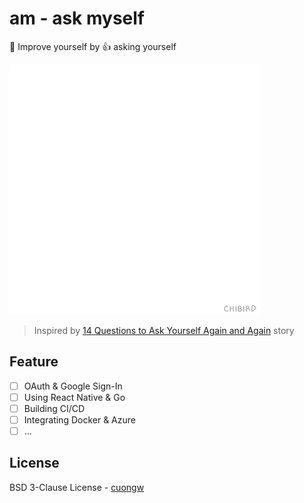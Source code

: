 # am - ask myself

💪 Improve yourself by 👍 asking yourself

<img src='./images/motivation.gif' height=400 />

> Inspired by [14 Questions to Ask Yourself Again and Again](https://forge.medium.com/14-questions-to-ask-yourself-again-and-again-8e832d1394c1) story

## Feature

- [ ] OAuth & Google Sign-In
- [ ] Using React Native & Go
- [ ] Building CI/CD
- [ ] Integrating Docker & Azure
- [ ] ...

## License

BSD 3-Clause License - [cuongw](https://github.com/cuongw)
